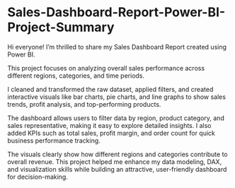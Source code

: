 # Sales-Dashboard-Report-Power-BI-Project-Summary

Hi everyone!
I’m thrilled to share my Sales Dashboard Report created using Power BI.


This project focuses on analyzing overall sales performance across different regions, categories, and time periods.

I cleaned and transformed the raw dataset, applied filters, and 
created interactive visuals like bar charts, pie charts, and line graphs to show sales trends, profit analysis,
and top-performing products.

The dashboard allows users to filter data by region, product category, and sales representative, 
making it easy to explore detailed insights. I also added KPIs such as total sales, profit margin, and 
order count for quick business performance tracking.

The visuals clearly show how different regions and categories contribute to overall revenue. 
This project helped me enhance my data modeling, DAX, and
visualization skills while building an attractive,
user-friendly dashboard for decision-making.

